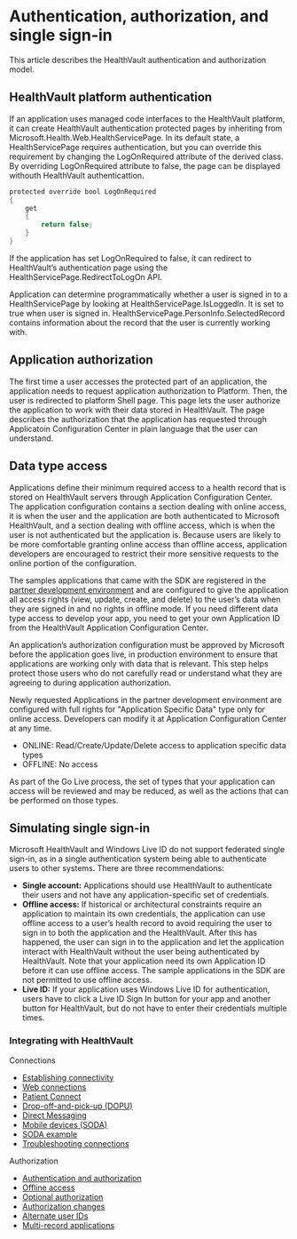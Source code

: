 Authentication, authorization, and single sign-in
=================================================

This article describes the HealthVault authentication and authorization model.

HealthVault platform authentication
-----------------------------------

If an application uses managed code interfaces to the HealthVault platform, it can create HealthVault authentication protected pages by inheriting from Microsoft.Health.Web.HealthServicePage. In its default state, a HealthServicePage requires authentication, but you can override this requirement by changing the LogOnRequired attribute of the derived class. By overriding LogOnRequired attribute to false, the page can be displayed withouth HealthVault authenticattion.

```c#
protected override bool LogOnRequired 
{ 
    get 
    { 
        return false; 
    } 
} 
```

If the application has set LogOnRequired to false, it can redirect to HealthVault’s authentication page using the HealthServicePage.RedirectToLogOn API.

Application can determine programmatically whether a user is signed in to a HealthServicePage by looking at HealthServicePage.IsLoggedIn. It is set to true when user is signed in. HealthServicePage.PersonInfo.SelectedRecord contains information about the record that the user is currently working with.

Application authorization
-------------------------

The first time a user accesses the protected part of an application, the application needs to request application authorization to Platform. Then, the user is redirected to platform Shell page. This page lets the user authorize the application to work with their data stored in HealthVault. The page describes the authorization that the application has requested through Applicatoin Configuration Center in plain language that the user can understand.

Data type access
----------------

Applications define their minimum required access to a health record that is stored on HealthVault servers through Application Configuration Center. The application configuration contains a section dealing with online access, it is when the user and the application are both authenticated to Microsoft HealthVault, and a section dealing with offline access, which is when the user is not authenticated but the application is. Because users are likely to be more comfortable granting online access than offline access, application developers are encouraged to restrict their more sensitive requests to the online portion of the configuration.

The samples applications that came with the SDK are registered in the [partner development environment](https://account.healthvault-ppe.com/) and are configured to give the application all access rights (view, update, create, and delete) to the user’s data when they are signed in and no rights in offline mode. If you need different data type access to develop your app, you need to get your own Application ID from the HealthVault Application Configuration Center.

An application’s authorization configuration must be approved by Microsoft before the application goes live, in production environment to ensure that applications are working only with data that is relevant. This step helps protect those users who do not carefully read or understand what they are agreeing to during application authorization.

Newly requested Applications in the partner development environment are configured with full rights for "Application Specific Data" type only for online access. Developers can modify it at Application Configuration Center at any time.

-   ONLINE: Read/Create/Update/Delete access to application specific data types
-   OFFLINE: No access

As part of the Go Live process, the set of types that your application can access will be reviewed and may be reduced, as well as the actions that can be performed on those types.

Simulating single sign-in
-------------------------

Microsoft HealthVault and Windows Live ID do not support federated single sign-in, as in a single authentication system being able to authenticate users to other systems. There are three recommendations:

-   **Single account:** Applications should use HealthVault to authenticate their users and not have any application-specific set of credentials.
-   **Offline access:** If historical or architectural constraints require an application to maintain its own credentials, the application can use offline access to a user’s health record to avoid requiring the user to sign in to both the application and the HealthVault. After this has happened, the user can sign in to the application and let the application interact with HealthVault without the user being authenticated by HealthVault. Note that your application need its own Application ID before it can use offline access. The sample applications in the SDK are not permitted to use offline access.
-   **Live ID:** If your application uses Windows Live ID for authentication, users have to click a Live ID Sign In button for your app and another button for HealthVault, but do not have to enter their credentials multiple times.

### Integrating with HealthVault

Connections

-   <a href="connectivity.md" id="RightRailLinkListSection_14030_15">Establishing connectivity</a>
-   <a href="web-connectivity.md" id="RightRailLinkListSection_14030_7">Web connections</a>
-   <a href="patient-connect.md" id="RightRailLinkListSection_14030_8">Patient Connect</a>
-   <a href="dopu.md" id="RightRailLinkListSection_14030_9">Drop-off-and-pick-up (DOPU)</a>
-   <a href="direct-messaging.md" id="RightRailLinkListSection_14030_10">Direct Messaging</a>
-   <a href="mobile-devices.md" id="RightRailLinkListSection_14030_18">Mobile devices (SODA)</a>
-   <a href="soda-walkthrough.md" id="RightRailLinkListSection_14030_19">SODA example</a>
-   <a href="connection-troubleshooting.md" id="RightRailLinkListSection_14030_16">Troubleshooting connections</a>

Authorization

-   <a href="authentication-and-authorization.md" id="RightRailLinkListSection_14030_11">Authentication and authorization</a>
-   <a href="offline-access.md" id="RightRailLinkListSection_14030_12">Offline access</a>
-   <a href="optional-authorization.md" id="RightRailLinkListSection_14030_13">Optional authorization</a>
-   <a href="authorization-changes.md" id="RightRailLinkListSection_14030_14">Authorization changes</a>
-   <a href="alternate-user-identifiers.md" id="RightRailLinkListSection_14030_17">Alternate user IDs</a>
-   <a href="multi-record-applications.md" id="RightRailLinkListSection_14030_20">Multi-record applications</a>

